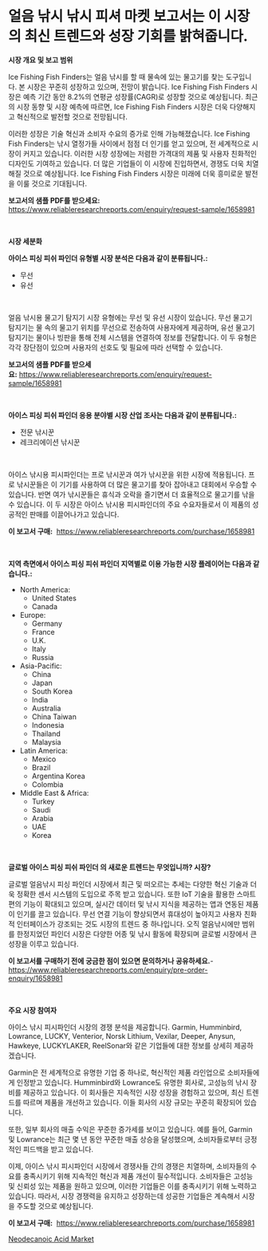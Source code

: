 <p><h1>얼음 낚시 낚시 피셔 마켓 보고서는 이 시장의 최신 트렌드와 성장 기회를 밝혀줍니다.</h1></p><p><strong>시장 개요 및 보고 범위</strong></p>
<p><p>Ice Fishing Fish Finders는 얼음 낚시를 할 때 물속에 있는 물고기를 찾는 도구입니다. 본 시장은 꾸준히 성장하고 있으며, 전망이 밝습니다. Ice Fishing Fish Finders 시장은 예측 기간 동안 8.2%의 연평균 성장률(CAGR)로 성장할 것으로 예상됩니다. 최근의 시장 동향 및 시장 예측에 따르면, Ice Fishing Fish Finders 시장은 더욱 다양해지고 혁신적으로 발전할 것으로 전망됩니다.</p><p>이러한 성장은 기술 혁신과 소비자 수요의 증가로 인해 가능해졌습니다. Ice Fishing Fish Finders는 낚시 열정가들 사이에서 점점 더 인기를 얻고 있으며, 전 세계적으로 시장이 커지고 있습니다. 이러한 시장 성장에는 저렴한 가격대의 제품 및 사용자 친화적인 디자인도 기여하고 있습니다. 더 많은 기업들이 이 시장에 진입하면서, 경쟁도 더욱 치열해질 것으로 예상됩니다. Ice Fishing Fish Finders 시장은 미래에 더욱 흥미로운 발전을 이룰 것으로 기대됩니다.</p></p>
<p><strong>보고서의 샘플 PDF를 받으세요:</strong> <a href="https://www.reliableresearchreports.com/enquiry/request-sample/1658981">https://www.reliableresearchreports.com/enquiry/request-sample/1658981</a></p>
<p>&nbsp;</p>
<p><strong>시장 세분화</strong></p>
<p><strong>아이스 피싱 피쉬 파인더 유형별 시장 분석은 다음과 같이 분류됩니다.:</strong></p>
<p><ul><li>무선</li><li>유선</li></ul></p>
<p>&nbsp;</p>
<p><p>얼음 낚시용 물고기 탐지기 시장 유형에는 무선 및 유선 시장이 있습니다. 무선 물고기 탐지기는 물 속의 물고기 위치를 무선으로 전송하여 사용자에게 제공하며, 유선 물고기 탐지기는 물이나 빙판을 통해 전체 시스템을 연결하여 정보를 전달합니다. 이 두 유형은 각각 장단점이 있으며 사용자의 선호도 및 필요에 따라 선택할 수 있습니다.</p></p>
<p><strong>보고서의 샘플 PDF를 받으세요:</strong>&nbsp;<a href="https://www.reliableresearchreports.com/enquiry/request-sample/1658981">https://www.reliableresearchreports.com/enquiry/request-sample/1658981</a></p>
<p>&nbsp;</p>
<p><strong> 아이스 피싱 피쉬 파인더 응용 분야별 시장 산업 조사는 다음과 같이 분류됩니다.:</strong></p>
<p><ul><li>전문 낚시꾼</li><li>레크리에이션 낚시꾼</li></ul></p>
<p>&nbsp;</p>
<p><p>아이스 낚시용 피시파인더는 프로 낚시꾼과 여가 낚시꾼을 위한 시장에 적용됩니다. 프로 낚시꾼들은 이 기기를 사용하여 더 많은 물고기를 찾아 잡아내고 대회에서 우승할 수 있습니다. 반면 여가 낚시꾼들은 휴식과 오락을 즐기면서 더 효율적으로 물고기를 낚을 수 있습니다. 이 두 시장은 아이스 낚시용 피시파인더의 주요 수요자들로서 이 제품의 성공적인 판매를 이끌어나가고 있습니다.</p></p>
<p><strong>이 보고서 구매:</strong>&nbsp; <a href="https://www.reliableresearchreports.com/purchase/1658981">https://www.reliableresearchreports.com/purchase/1658981</a></p>
<p>&nbsp;</p>
<p><strong>지역 측면에서 아이스 피싱 피쉬 파인더 지역별로 이용 가능한 시장 플레이어는 다음과 같습니다.:</strong></p>
<p><ul>
    <li>
        North America:
        <ul>
            <li>United States</li>
            <li>Canada</li>
        </ul>
    </li>
    <li>
        Europe:
        <ul>
            <li>Germany</li>
            <li>France</li>
            <li>U.K.</li>
            <li>Italy</li>
            <li>Russia</li>
        </ul>
    </li>
    <li>
        Asia-Pacific:
        <ul>
            <li>China</li>
            <li>Japan</li>
            <li>South Korea</li>
            <li>India</li>
            <li>Australia</li>
            <li>China Taiwan</li>
            <li>Indonesia</li>
            <li>Thailand</li>
            <li>Malaysia</li>
        </ul>
    </li>
    <li>
        Latin America:
        <ul>
            <li>Mexico</li>
            <li>Brazil</li>
            <li>Argentina Korea</li>
            <li>Colombia</li>
        </ul>
    </li>
    <li>
        Middle East & Africa:
        <ul>
            <li>Turkey</li>
            <li>Saudi</li>
            <li>Arabia</li>
            <li>UAE</li>
            <li>Korea</li>
        </ul>
    </li>
    </ul></p>
<p>&nbsp;</p>
<p><strong>글로벌 아이스 피싱 피쉬 파인더 의 새로운 트렌드는 무엇입니까? 시장?</strong></p>
<p><p>글로벌 얼음낚시 피싱 파인더 시장에서 최근 및 떠오르는 추세는 다양한 혁신 기술과 더욱 정확한 센서 시스템의 도입으로 주목 받고 있습니다. 또한 IoT 기술을 활용한 스마트 편의 기능이 확대되고 있으며, 실시간 데이터 및 낚시 지식을 제공하는 앱과 연동된 제품이 인기를 끌고 있습니다. 무선 연결 기능이 향상되면서 휴대성이 높아지고 사용자 친화적 인터페이스가 강조되는 것도 시장의 트렌드 중 하나입니다. 오직 얼음낚시에만 범위를 한정지었던 파인더 시장은 다양한 어종 및 낚시 활동에 확장되며 글로벌 시장에서 큰 성장을 이루고 있습니다.</p></p>
<p><strong>이 보고서를 구매하기 전에 궁금한 점이 있으면 문의하거나 공유하세요.</strong>- <a href="https://www.reliableresearchreports.com/enquiry/pre-order-enquiry/1658981">https://www.reliableresearchreports.com/enquiry/pre-order-enquiry/1658981</a></p>
<p>&nbsp;</p>
<p><strong>주요 시장 참여자</strong></p>
<p><p>아이스 낚시 피시파인더 시장의 경쟁 분석을 제공합니다. Garmin, Humminbird, Lowrance, LUCKY, Venterior, Norsk Lithium, Vexilar, Deeper, Anysun, Hawkeye, LUCKYLAKER, ReelSonar와 같은 기업들에 대한 정보를 상세히 제공하겠습니다. </p><p>Garmin은 전 세계적으로 유명한 기업 중 하나로, 혁신적인 제품 라인업으로 소비자들에게 인정받고 있습니다. Humminbird와 Lowrance도 유명한 회사로, 고성능의 낚시 장비를 제공하고 있습니다. 이 회사들은 지속적인 시장 성장을 경험하고 있으며, 최신 트렌드를 따르며 제품을 개선하고 있습니다. 이들 회사의 시장 규모는 꾸준히 확장되어 있습니다.</p><p>또한, 일부 회사의 매출 수익은 꾸준한 증가세를 보이고 있습니다. 예를 들어, Garmin 및 Lowrance는 최근 몇 년 동안 꾸준한 매출 상승을 달성했으며, 소비자들로부터 긍정적인 피드백을 받고 있습니다.</p><p>이제, 아이스 낚시 피시파인더 시장에서 경쟁사들 간의 경쟁은 치열하며, 소비자들의 수요를 충족시키기 위해 지속적인 혁신과 제품 개선이 필수적입니다. 소비자들은 고성능 및 신뢰성 있는 제품을 원하고 있으며, 이러한 기업들은 이를 충족시키기 위해 노력하고 있습니다. 따라서, 시장 경쟁력을 유지하고 성장하는데 성공한 기업들은 계속해서 시장을 주도할 것으로 예상됩니다.</p></p>
<p><strong>이 보고서 구매:</strong>&nbsp;&nbsp;<a href="https://www.reliableresearchreports.com/purchase/1658981">https://www.reliableresearchreports.com/purchase/1658981</a></p>
<p><p><a href="https://military-diascia-e68.notion.site/Neodecanoic-Acid-Market-Offers-Provide-Insightful-Data-for-the-Time-Period-from-2024-to-2031-and-als-c0e955f5de364c439fe6d506b70031d7">Neodecanoic Acid Market</a></p></p>
